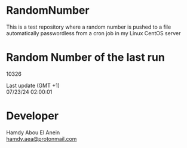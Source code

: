 # RandomNumber    
This is a test repository where a random number is pushed to a file automatically passwordless from a cron job in my Linux CentOS server    
# Random Number of the last run   
10326
      
Last update (GMT +1)    
07/23/24 02:00:01
# Developer    
Hamdy Abou El Anein   
hamdy.aea@protonmail.com
